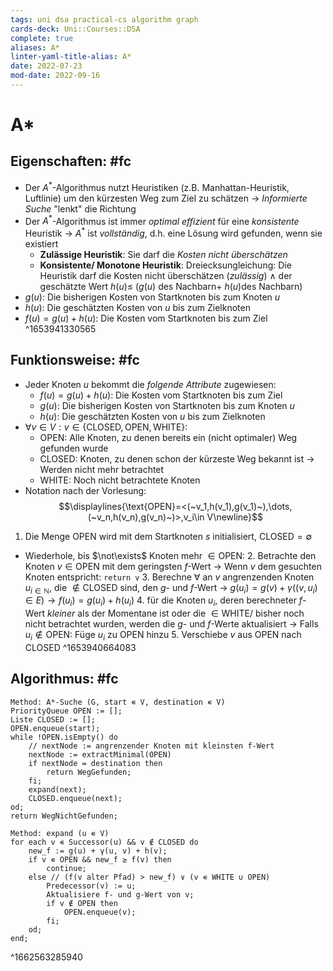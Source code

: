 ```yaml
---
tags: uni dsa practical-cs algorithm graph
cards-deck: Uni::Courses::DSA
complete: true
aliases: A*
linter-yaml-title-alias: A*
date: 2022-07-23
mod-date: 2022-09-16
---
```


# A*

## Eigenschaften: #fc
- Der $A^*$-Algorithmus nutzt Heuristiken (z.B. Manhattan-Heuristik, Luftlinie) um den kürzesten Weg zum Ziel zu schätzen
	-> *Informierte Suche* "lenkt" die Richtung
- Der $A^*$-Algorithmus ist immer *optimal effizient* für eine *konsistente* Heuristik
	-> $A^*$ ist *vollständig*, d.h. eine Lösung wird gefunden, wenn sie existiert
	- **Zulässige Heuristik**:
	Sie darf die *Kosten nicht überschätzen*
	- **Konsistente/ Monotone Heuristik**:
	Dreiecksungleichung: Die Heuristik darf die Kosten nicht überschätzen (*zulässig*) $\wedge$ der geschätzte Wert $h(u) \leq$ $(g(u)~ \text{des Nachbarn} +~ h(u) \text{des Nachbarn})$
- $g(u)$: Die bisherigen Kosten von Startknoten bis zum Knoten $u$
- $h(u)$: Die geschätzten Kosten von $u$ bis zum Zielknoten
- $f(u) = g(u)+h(u)$: Die Kosten vom Startknoten bis zum Ziel
^1653941330565

## Funktionsweise: #fc
- Jeder Knoten $u$ bekommt die *folgende Attribute* zugewiesen:
	- $f(u) = g(u)+h(u)$: Die Kosten vom Startknoten bis zum Ziel
	- $g(u)$: Die bisherigen Kosten von Startknoten bis zum Knoten $u$
	- $h(u)$: Die geschätzten Kosten von $u$ bis zum Zielknoten
- $\forall v \in V: v \in \{ \text{CLOSED},\text{OPEN},\text{WHITE}\}$:
	- $\text{OPEN}$: Alle Knoten, zu denen bereits ein (nicht optimaler) Weg gefunden wurde
	- $\text{CLOSED}$: Knoten, zu denen schon der kürzeste Weg bekannt ist
		-> Werden nicht mehr betrachtet
	- $\text{WHITE}$: Noch nicht betrachtete Knoten
- Notation nach der Vorlesung: $$\displaylines{\text{OPEN}=<(~v_1,h(v_1),g(v_1)~),\dots,(~v_n,h(v_n),g(v_n)~)>,v_i\in V\newline}$$
1. Die Menge $\text{OPEN}$ wird mit dem Startknoten $s$ initialisiert, $\text{CLOSED}=\emptyset$
- Wiederhole, bis $\not\exists$ Knoten mehr $\in\text{OPEN}$:
	2. Betrachte den Knoten $v\in\text{OPEN}$ mit dem geringsten $f$-Wert
		 -> Wenn $v$ dem gesuchten Knoten entspricht: `return v`
	3. Berechne $\forall$ an $v$ angrenzenden Knoten $u_{i\in\mathbb{N}}$, die $\notin\text{CLOSED}$ sind, den $g$- und $f$-Wert
		 -> $g(u_i)=g(v)+\gamma((v,u_i)\in E)\rightarrow f(u_i)=g(u_i)+h(u_i)$
	4. für die Knoten $u_i,$ deren berechneter $f$-Wert *kleiner* als der Momentane ist oder die $\in\text{WHITE}$/ bisher noch nicht betrachtet wurden, werden die $g$- und $f$-Werte aktualisiert
		 -> Falls $u_i\notin\text{OPEN}:$ Füge $u_i$ zu $\text{OPEN}$ hinzu
	5. Verschiebe $v$ aus $\text{OPEN}$ nach $\text{CLOSED}$
^1653940664083

## Algorithmus: #fc
```
Method: A*-Suche (G, start ∊ V, destination ∊ V)
PriorityQueue OPEN := [];
Liste CLOSED := [];
OPEN.enqueue(start);
while !OPEN.isEmpty() do
	// nextNode := angrenzender Knoten mit kleinsten f-Wert
	nextNode := extractMinimal(OPEN)
	if nextNode = destination then
		return WegGefunden;
	fi;
	expand(next);
	CLOSED.enqueue(next);
od;
return WegNichtGefunden;
```
```
Method: expand (u ∊ V)
for each v ∊ Successor(u) && v ∉ CLOSED do
	new_f := g(u) + γ(u, v) + h(v);
	if v ∊ OPEN && new_f ≥ f(v) then 
		continue;
	else // (f(v alter Pfad) > new_f) ∨ (v ∊ WHITE ∪ OPEN)
		Predecessor(v) := u;
		Aktualisiere f- und g-Wert von v;
		if v ∉ OPEN then
			OPEN.enqueue(v);
		fi;
	od;
end;
```
^1662563285940
